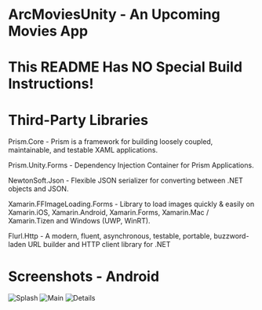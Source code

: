 ArcMoviesUnity - An Upcoming Movies App
===============

This README Has NO Special Build Instructions!
===

Third-Party Libraries
===
Prism.Core - Prism is a framework for building loosely coupled, maintainable, and testable XAML applications.

Prism.Unity.Forms - Dependency Injection Container for Prism Applications.

NewtonSoft.Json - Flexible JSON serializer for converting between .NET objects and JSON.

Xamarin.FFImageLoading.Forms - Library to load images quickly & easily on Xamarin.iOS, Xamarin.Android, Xamarin.Forms, Xamarin.Mac / Xamarin.Tizen and Windows (UWP, WinRT).

Flurl.Http - A modern, fluent, asynchronous, testable, portable, buzzword-laden URL builder and HTTP client library for .NET

Screenshots - Android
===
![Splash](screenshots/SplashScreen.png)
![Main](screenshots/Main.png)
![Details](screenshots/Details1.png)
